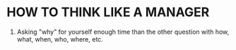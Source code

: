 # HOW TO THINK LIKE A MANAGER

1. Asking "why" for yourself enough time than the other question with how, what, when, who, where, etc.
